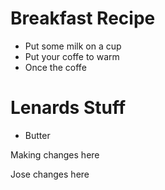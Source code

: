 # Breakfast Recipe

* Put some milk on a cup
* Put your coffe to warm
* Once the coffe 

# Lenards Stuff 

- Butter 



Making changes here 

Jose changes here